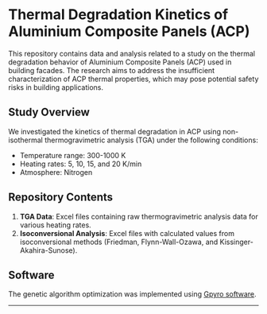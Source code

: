 # Thermal Degradation Kinetics of Aluminium Composite Panels (ACP)

This repository contains data and analysis related to a study on the thermal degradation behavior of Aluminium Composite Panels (ACP) used in building facades. The research aims to address the insufficient characterization of ACP thermal properties, which may pose potential safety risks in building applications.

## Study Overview

We investigated the kinetics of thermal degradation in ACP using non-isothermal thermogravimetric analysis (TGA) under the following conditions:
- Temperature range: 300-1000 K
- Heating rates: 5, 10, 15, and 20 K/min
- Atmosphere: Nitrogen

## Repository Contents

1. **TGA Data**: Excel files containing raw thermogravimetric analysis data for various heating rates.
2. **Isoconversional Analysis**: Excel files with calculated values from isoconversional methods (Friedman, Flynn-Wall-Ozawa, and Kissinger-Akahira-Sunose).

## Software

The genetic algorithm optimization was implemented using [Gpyro software](https://github.com/lautenberger/gpyro).

---
